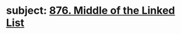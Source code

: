 # subject: <a href="https://leetcode.com/problems/middle-of-the-linked-list/description/">876. Middle of the Linked List</a>
